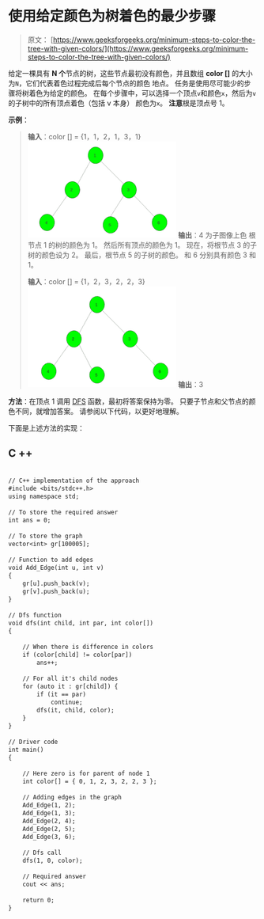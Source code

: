 # 使用给定颜色为树着色的最少步骤

> 原文： [https://www.geeksforgeeks.org/minimum-steps-to-color-the-tree-with-given-colors/](https://www.geeksforgeeks.org/minimum-steps-to-color-the-tree-with-given-colors/)

给定一棵具有 **N 个**节点的树，这些节点最初没有颜色，并且数组 **color []** 的大小为`N`，它们代表着色过程完成后每个节点的颜色 地点。 任务是使用尽可能少的步骤将树着色为给定的颜色。 在每个步骤中，可以选择一个顶点`v`和颜色`x`，然后为`v`的子树中的所有顶点着色（包括 v 本身） 颜色为`x`。 **注意**根是顶点号 1。

**示例**：

> **输入**：color [] = {1，1，2，1，3，1}
> ![](img/a3d75c78a2bb25548a70a9d5564daaff.png)
> **输出**：4
> 为子图像上色 根节点 1 的树的颜色为 1。
> 然后所有顶点的颜色为 1。
> 现在，将根节点 3 的子树的颜色设为 2。
> 最后，根节点 5 的子树的颜色。 和 6 分别具有颜色 3 和 1。
> 
> **输入**：color [] = {1，2，3，2，2，3}
> ![](img/e5b4c0e86712ccabd1ff68fd3c908690.png)
> **输出**：3

**方法**：在顶点 1 调用 [DFS](https://www.geeksforgeeks.org/depth-first-search-or-dfs-for-a-graph/) 函数，最初将答案保持为零。 只要子节点和父节点的颜色不同，就增加答案。
请参阅以下代码，以更好地理解。

下面是上述方法的实现：

## C ++

```

// C++ implementation of the approach 
#include <bits/stdc++.h> 
using namespace std; 

// To store the required answer 
int ans = 0; 

// To store the graph 
vector<int> gr[100005]; 

// Function to add edges 
void Add_Edge(int u, int v) 
{ 
    gr[u].push_back(v); 
    gr[v].push_back(u); 
} 

// Dfs function 
void dfs(int child, int par, int color[]) 
{ 

    // When there is difference in colors 
    if (color[child] != color[par]) 
        ans++; 

    // For all it's child nodes 
    for (auto it : gr[child]) { 
        if (it == par) 
            continue; 
        dfs(it, child, color); 
    } 
} 

// Driver code 
int main() 
{ 

    // Here zero is for parent of node 1 
    int color[] = { 0, 1, 2, 3, 2, 2, 3 }; 

    // Adding edges in the graph 
    Add_Edge(1, 2); 
    Add_Edge(1, 3); 
    Add_Edge(2, 4); 
    Add_Edge(2, 5); 
    Add_Edge(3, 6); 

    // Dfs call 
    dfs(1, 0, color); 

    // Required answer 
    cout << ans; 

    return 0; 
} 

```